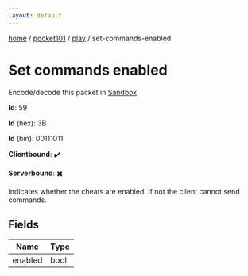 ```yaml
---
layout: default
---
```


[home](/)  /  [pocket101](/protocol/pocket101)  /  [play](/protocol/pocket101/play)  /  set-commands-enabled

# Set commands enabled

Encode/decode this packet in [Sandbox](../../../sandbox/pocket101#Play.SetCommandsEnabled)

**Id**: 59

**Id** (hex): 3B

**Id** (bin): 00111011

**Clientbound**: ✔️

**Serverbound**: ✖️

Indicates whether the cheats are enabled. If not the client cannot send commands.

## Fields

Name | Type
---|---
enabled | bool
